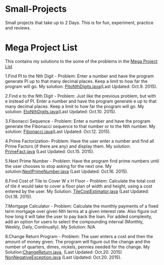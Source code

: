 # Small-Projects
Small projects that take up to 2 Days.
This is for fun, experiment, practice and reviews.  

# Mega Project List
This contains my solutions to the some of the problems in the [Mega Project List](https://github.com/CodeInnovator/Projects)

1.Find PI to the Nth Digit - Problem: Enter a number and have the program generate PI up to that many decimal places. Keep a limit to how far the program will go.
 My solution: [PitoNthDigits.java](JavaMegaProjectList/src/numbers/JavaMegaProjectList/codeInnovator/PitoNthDigits.java)(Last Updated: Oct.9. 2015).

2.Find e to the Nth Digit -
Problem: Just like the previous problem, but with e instead of PI. Enter a number and have the program generate e up to that many decimal places. Keep a limit to how far the program will go.
 My solution: [EtoNthDigits.java](JavaMegaProjectList/src/numbers/JavaMegaProjectList/codeInnovator/EtoNthDigits.java)(Last Updated: Oct.10. 2015).

3.Fibonacci Sequence - 
Problem: Enter a number and have the program generate the Fibonacci sequence to that number or to the Nth number.
 My solution: [Fibonacci.java](JavaMegaProjectList/src/numbers/JavaMegaProjectList/codeInnovator/Fibonacci.java)(Last Updated: Oct.12. 2015).

4.Prime Factorization- 
Problem: Have the user enter a number and find all Prime Factors (if there are any) and display them. 
 My solution: [PrimeFact.java](JavaMegaProjectList/src/numbers/JavaMegaProjectList/codeInnovator/PrimeFact.java) (Last Updated: Oct.15. 2015).

5.Next Prime Number -
Problem: Have the program find prime numbers until the user chooses to stop asking for the next one. 
 My solution:[NextPrimeNumber.java](JavaMegaProjectList/src/numbers/JavaMegaProjectList/codeInnovator/NextPrimeNumber.java) (Last Updated: Oct.16. 2015).

6.Find Cost of Tile to Cover W x H Floor -
Problem: Calculate the total cost of tile it would take to cover a floor plan of width and height, using a cost entered by the user.
My Solution: [TileCostEstimator.java](JavaMegaProjectList/src/numbers/JavaMegaProjectList/codeInnovator/TileCostEstimator.java) (Last Updated: Oct.18. 2015).

7.Mortgage Calculator -
Problem: Calculate the monthly payments of a fixed term mortgage over given Nth terms at a given interest rate. Also figure out how long it will take the user to pay back the loan. For added complexity, add an option for users to select the compounding interval (Monthly, Weekly, Daily, Continually).
My Solution: N/A 

8.Change Return Program -
Problem: The user enters a cost and then the amount of money given. The program will figure out the change and the number of quarters, dimes, nickels, pennies needed for the change.
My Solution:[ChangeReturn.java,](JavaMegaProjectList/src/numbers/JavaMegaProjectList/codeInnovator/ChangeReturn.java) (Last Updated: Oct.20. 2015) [NonNegativeException.java](JavaMegaProjectList/src/numbers/JavaMegaProjectList/codeInnovator/NonNegativeException.java) (Last Updated: Oct.20. 2015).
